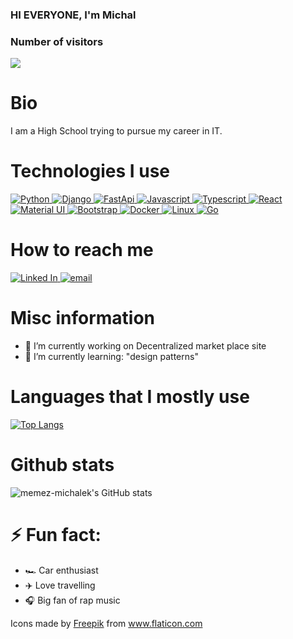 ### HI EVERYONE, I'm  Michal

### Number of visitors

![](https://profile-counter.glitch.me/memez-michalek/count.svg)

# Bio
I am a High School trying to pursue my career in IT. 

# Technologies I use

[![Python](https://user-images.githubusercontent.com/70857312/131255308-8b77dc91-9b15-4aec-8150-fa140dadef5c.png)
](https://www.python.org/)
[![Django](https://user-images.githubusercontent.com/70857312/131255382-79535300-2993-4043-9c9e-1a7e7bc5a859.png)
](https://www.djangoproject.com/)
[![FastApi](https://user-images.githubusercontent.com/70857312/131255502-18ce3588-5ae4-48db-8ca1-de0af74be971.png)
](https://fastapi.tiangolo.com/)
[![Javascript](https://user-images.githubusercontent.com/70857312/131255537-60d0dba6-038a-4e47-ad8c-056b7f2e2355.png)
](https://www.javascript.com/)
[![Typescript](https://user-images.githubusercontent.com/70857312/131255594-028e5093-b412-4924-a4cd-922e6af7e35c.png)
](https://www.typescriptlang.org/)
[![React](https://user-images.githubusercontent.com/70857312/131255639-a86cebe5-9c54-4f0f-857e-06ad4058701f.png)
](https://reactjs.org/)
[![Material UI](https://user-images.githubusercontent.com/70857312/131255681-c6491e58-7dd7-4848-b1e1-1215837fd8e9.png)
](https://material-ui.com/)
[![Bootstrap](https://user-images.githubusercontent.com/70857312/131255721-cc864a2d-9e21-4e59-bf29-a2ee0106bc8f.png)
](https://getbootstrap.com/)
[![Docker](https://user-images.githubusercontent.com/70857312/131255745-01aa2e29-3877-433b-a02b-4236ea62c2d3.png)
](https://www.docker.com/)
[![Linux](https://user-images.githubusercontent.com/70857312/131255780-c0abb862-08d7-44d3-bb91-cb76f60c141a.png)
](https://www.linux.org/)
[![Go](https://user-images.githubusercontent.com/70857312/131255797-71d13cdc-7080-4b71-80fd-5ff2bbdaf7bc.png)
](https://golang.org/)







# How to reach me

[![Linked In](https://user-images.githubusercontent.com/70857312/131254258-d80dc5c7-2a8f-4f82-9625-78b5641a644b.png)
](https://www.linkedin.com/in/michal-lesniowski-562740219/)
[![email](https://user-images.githubusercontent.com/70857312/131254396-dec088ca-4a5c-4016-ba40-fccf53f36a25.png)
](mailto:michal_lesniowski_praca@protonmail.com)

# Misc information

- 🔭 I’m currently working on Decentralized market place site
- 🌱 I’m currently learning: "design patterns"




# Languages that I mostly use

[![Top Langs](https://github-readme-stats.vercel.app/api/top-langs/?username=memez-michalek&layout=compact&theme=radical)](https://github.com/anuraghazra/github-readme-stats)

# Github stats

![memez-michalek's GitHub stats](https://github-readme-stats.vercel.app/api?username=memez-michalek&show_icons=true&theme=radical)

# ⚡ Fun fact: 
 - 🏎️ Car enthusiast
 - ✈️ Love travelling
 - 🎧 Big fan of rap music


<div>Icons made by <a href="https://www.freepik.com" title="Freepik">Freepik</a> from <a href="https://www.flaticon.com/" title="Flaticon">www.flaticon.com</a></div>


<!--
**memez-michalek/memez-michalek** is a ✨ _special_ ✨ repository because its `README.md` (this file) appears on your GitHub profile.

Here are some ideas to get you started:

- 🔭 I’m currently working on ...
- 🌱 I’m currently learning ...
- 👯 I’m looking to collaborate on ...
- 🤔 I’m looking for help with ...
- 💬 Ask me about ...
- 📫 How to reach me: ...
- 😄 Pronouns: ...
- ⚡ Fun fact: ...
-->
